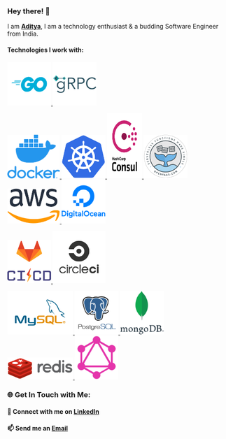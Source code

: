 ### Hey there! 👋

I am **[Aditya](https://github.com/aditya-nagare)**, I am a technology enthusiast & a budding Software Engineer from India.

#### Technologies I work with:

<p float="center">
      <a href="https://golang.org/" target="_blank">
        <img src="https://raw.githubusercontent.com/aditya-nagare/aditya-nagare/master/assets/go.png" height="100" width ="100" alt="Go/Golang" title="Go/Golang"/>
      </a>
    <a href="https://grpc.io/" target="_blank">
        <img src="https://raw.githubusercontent.com/aditya-nagare/aditya-nagare/master/assets/grpc.png" height="100" width ="100" alt="gRPC" title="gRPC"/>
    </a>
</p>
<p float="center">
    <a href="https://www.docker.com/" target="_blank">
        <img src="https://raw.githubusercontent.com/aditya-nagare/aditya-nagare/master/assets/docker.png" height="100" width ="120" alt="Docker" title="Docker"/>
    </a>
    <a href="https://kubernetes.io/" target="_blank">
        <img src="https://raw.githubusercontent.com/aditya-nagare/aditya-nagare/master/assets/kubernetes.png" height="100" width ="100" alt="Kubernetes" title="Kubernetes"/>
    </a>
      <a href="https://www.consul.io/" target="_blank">
        <img src="https://raw.githubusercontent.com/aditya-nagare/aditya-nagare/master/assets/consul.png" height="150" width ="80" alt="Consul" title="Consul"/>
      </a>
    <a href="https://www.openfaas.com/" target="_blank">
        <img src="https://raw.githubusercontent.com/aditya-nagare/aditya-nagare/master/assets/open-faas.png" height="100" width ="100" alt="OpenFaaS" title="OpenFaaS"/>
    </a>
      <a href="https://aws.amazon.com/" target="_blank" >
        <img src="https://raw.githubusercontent.com/aditya-nagare/aditya-nagare/master/assets/aws.png" height="80" width ="120" alt="Amazon Web Services" title="Amazon Web Services(AWS)"/>
      </a>
    <a href="https://www.digitalocean.com/" target="_blank">
        <img src="https://raw.githubusercontent.com/aditya-nagare/aditya-nagare/master/assets/digital-ocean.png" height="100" width ="100" alt="Digital Ocean" title="Digital Ocean"/>
    </a>
</p>
<p float="center">
      <a href="https://docs.gitlab.com/ee/ci/" target="_blank">
    <img src="https://raw.githubusercontent.com/aditya-nagare/aditya-nagare/master/assets/gitlab-ci-cd.png" height="100" width ="100" alt="Gitlab CI" title="Gitlab CI/CD"/>
  </a>
      <a href="https://circleci.com/" target="_blank">
        <img src="https://raw.githubusercontent.com/aditya-nagare/aditya-nagare/master/assets/circle.png" height="120" width ="120" alt="CircleCI" title="CircleCI"/>
      </a>
</p>
<p float="center">
      <a href="https://www.mysql.com/" target="_blank">
    <img src="https://raw.githubusercontent.com/aditya-nagare/aditya-nagare/master/assets/mysql.png" height="100" width ="150" alt="MySQL" title="MySQL"/>
  </a>
      <a href="https://www.postgresql.org/" target="_blank">
        <img src="https://raw.githubusercontent.com/aditya-nagare/aditya-nagare/master/assets/postgre-sql.png" height="100" width ="100" alt="PostgreSQL" title="PostgreSQL"/>
      </a>
    <a href="https://www.mongodb.com/" target="_blank">
        <img src="https://raw.githubusercontent.com/aditya-nagare/aditya-nagare/master/assets/mongo-db.png" height="100" width ="100" alt="MongoDB" title="MongoDB"/>
    </a>
      <a href="https://redis.io/" target="_blank">
        <img src="https://raw.githubusercontent.com/aditya-nagare/aditya-nagare/master/assets/redis.png" height="50" width ="150" alt="Redis" title="Redis"/>
      </a>
    <a href="https://graphql.org/" target="_blank">
        <img src="https://raw.githubusercontent.com/aditya-nagare/aditya-nagare/master/assets/graph-ql.png" height="100" width ="100" alt="GraphQL" title="GraphQL"/>
    </a>
</p>

### 🌐 Get In Touch with Me:

#### 💬 Connect with me on **[LinkedIn](https://www.linkedin.com/in/adityanagare)**

#### 📫 Send me an **[Email](mailto:nagareaditya777@gmail.com)**